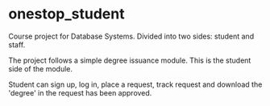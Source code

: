 # onestop_student
Course project for Database Systems.
Divided into two sides: student and staff.

The project follows a simple degree issuance module. This is the student side of the module.

Student can sign up, log in, place a request, track request and download the 'degree' in the request has been approved.
